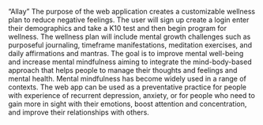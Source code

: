 
“Allay”
The purpose of the web application creates a customizable wellness plan to reduce negative feelings. The user will sign up create a login enter their demographics and take a K10 test and then begin program for wellness. The wellness plan will include mental growth challenges such as purposeful journaling, timeframe manifestations, meditation exercises, and daily affirmations and mantras. The goal is to improve mental well-being and increase mental mindfulness aiming to integrate the mind-body-based approach that helps people to manage their thoughts and feelings and mental health. Mental mindfulness has become widely used in a range of contexts. The web app can be used as a preventative practice for people with experience of recurrent depression, anxiety, or for people who need to gain more in sight with their emotions, boost attention and concentration, and improve their relationships with others.
